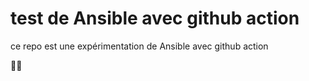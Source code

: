 # test de Ansible avec github action 

ce repo est une expérimentation de Ansible avec github action


